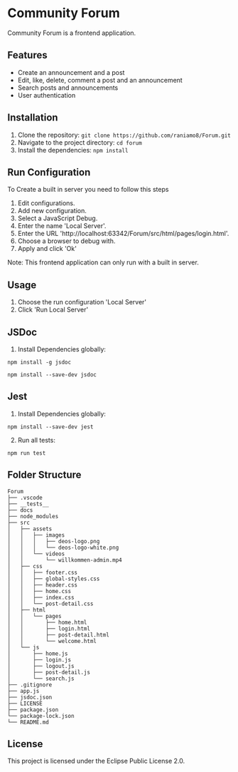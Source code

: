 # Community Forum

Community Forum is a frontend application.

## Features

- Create an announcement and a post
- Edit, like, delete, comment a post and an announcement
- Search posts and announcements
- User authentication

## Installation

1. Clone the repository: `git clone https://github.com/raniamo8/Forum.git`
2. Navigate to the project directory: `cd forum`
3. Install the dependencies: `npm install`

## Run Configuration
To Create a built in server you need to follow this steps

1. Edit configurations.
2. Add new configuration.
3. Select a JavaScript Debug.
4. Enter the name 'Local Server'.
5. Enter the URL 'http://localhost:63342/Forum/src/html/pages/login.html'.
6. Choose a browser to debug with.
7. Apply and click 'Ok'


Note: This frontend application can only run with a built in server.

## Usage

1. Choose the run configuration 'Local Server'
2. Click 'Run Local Server'

## JSDoc

1. Install Dependencies globally:

```
npm install -g jsdoc
```
```
npm install --save-dev jsdoc
```

## Jest

1. Install Dependencies globally:
```
npm install --save-dev jest
```
2. Run all tests:
```
npm run test
```

## Folder Structure

```
Forum
├── .vscode
├── __tests__
├── docs
├── node_modules
├── src
│   ├── assets
│   │   ├── images
│   │   │   ├── deos-logo.png
│   │   │   └── deos-logo-white.png
│   │   └── videos
│   │       └── willkommen-admin.mp4
│   ├── css
│   │   ├── footer.css
│   │   ├── global-styles.css
│   │   ├── header.css
│   │   ├── home.css
│   │   ├── index.css
│   │   └── post-detail.css
│   ├── html
│   │   └── pages
│   │       ├── home.html
│   │       ├── login.html
│   │       ├── post-detail.html
│   │       └── welcome.html
│   └── js
│       ├── home.js
│       ├── login.js
│       ├── logout.js
│       ├── post-detail.js
│       └── search.js
├── .gitignore
├── app.js
├── jsdoc.json
├── LICENSE
├── package.json
└── package-lock.json
└── README.md

```


## License

This project is licensed under the Eclipse Public License 2.0.

